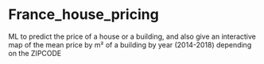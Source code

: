 # France_house_pricing
ML to predict the price of a house or a building, and also give an interactive map of the mean price by m² of a building by year (2014-2018) depending on the ZIPCODE
